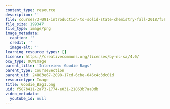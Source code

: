 ```yaml
---
content_type: resource
description: ''
file: courses/3-091-introduction-to-solid-state-chemistry-fall-2018/f587b4112a731774e03121863b7aa0db_Goodie_Bag1.png
file_size: 199347
file_type: image/png
image_metadata:
  caption: ''
  credit: ''
  image-alt: ''
learning_resource_types: []
license: https://creativecommons.org/licenses/by-nc-sa/4.0/
ocw_type: OCWImage
parent_title: 'Interview: Goodie Bags'
parent_type: CourseSection
parent_uid: 24883e67-2898-17cd-6cbe-046c4c3dc01d
resourcetype: Image
title: Goodie_Bag1.png
uid: f587b411-2a73-1774-e031-21863b7aa0db
video_metadata:
  youtube_id: null
---
```

